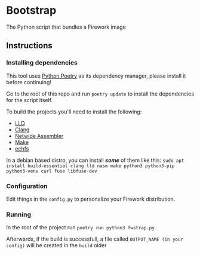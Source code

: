 # Bootstrap
The Python script that bundles a Firework image

## Instructions

### Installing dependencies

This tool uses [Python Poetry](https://python-poetry.org/) as its dependency manager, please install it before continuing!


Go to the root of this repo and run `poetry update` to install the dependencies for the script itself.


To build the projects you'll need to install the following:

* [LLD](https://lld.llvm.org/)
* [Clang](https://clang.llvm.org/)
* [Netwide Assembler](https://www.nasm.us)
* [Make](https://www.gnu.org/software/make/)
* [echfs](https://github.com/qword-os/echfs)

In a debian based distro, you can install _**some**_ of them like this: `sudo apt install build-essential clang lld nasm make python3 python3-pip python3-venv curl fuse libfuse-dev`


### Configuration

Edit things in the `config.py` to personalize your Firework distribution.

### Running
In the root of the project run `poetry run python3 fwstrap.py`


Afterwards, if the build is successfull, a file called `OUTPUT_NAME (in your config)` will be created in the `build` older